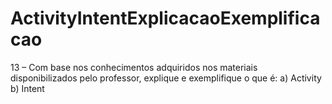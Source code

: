 # ActivityIntentExplicacaoExemplificacao

13 – Com base nos conhecimentos adquiridos nos materiais disponibilizados pelo professor, explique e exemplifique o que é:
a) Activity
b) Intent
